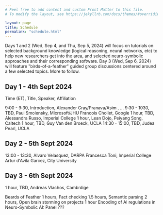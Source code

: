 ```yaml
---
# Feel free to add content and custom Front Matter to this file.
# To modify the layout, see https://jekyllrb.com/docs/themes/#overriding-theme-defaults

layout: page
title: Schedule
permalink: "schedule.html"
---
```



Days 1 and 2 (Wed, Sep 4, and Thu, Sep 5, 2024) will focus on tutorials on selected background knowledge (logical reasoning, neural networks, etc) to help new researchers get into the area, and selected neuro-symbolic approaches and their corresponding software.  Day 3 (Wed, Sep 6, 2024) will feature "birds-of-a-feather" guided group discussions centered around a few selected topics. More to follow. 


## Day 1 - 4th Sept 2024

Time (ET), Title, Speaker, Affiliation

9:00 - 9:30, Introduction, Alexander Gray/Pranava/Asim , ...
9:30 - 1030, TBD, Paul Smolensky, Microsoft/JHU
Francois Chollet, Google
1 hour, TBD, Alessandra Russo, Imperial College
1 hour, Lean Dojo, Peiyang Song, Caltech
1 hour, TBD, Guy Van den Broeck, UCLA 
14:30 - 15:00, TBD, Judea Pearl, UCLA


## Day 2 - 5th Sept 2024

13:00 - 13:30, Alvaro Velasquez, DARPA
Francesca Toni, Imperial College
Artur d'Avila Garcez, City University



## Day 3 - 6th Sept 2024

1 hour, TBD, Andreas Vlachos, Cambrdige

Beards of Feather
1 hours, Fact checking
1.5 hours, Semantic parsing
2 hours, Open brain storming on projects
1 hour Encoding of AI regulations in Neuro-Symbolic AI: Panel ???